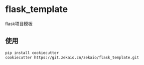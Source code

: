# flask_template

flask项目模板

## 使用

```bash
pip install cookiecutter
cookiecutter https://git.zekaio.cn/zekaio/flask_template.git
```

